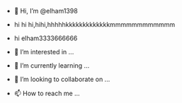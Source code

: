 - 👋 Hi, I’m @elham1398
- hi hi hi,hihi,hhhhhkkkkkkkkkkkkkmmmmmmmmmmmm

- hi elham3333666666

- 👀 I’m interested in ...
- 🌱 I’m currently learning ...
- 💞️ I’m looking to collaborate on ...
- 📫 How to reach me ...

<!---
elham1398/elham1398 is a ✨ special ✨ repository because its `README.md` (this file) appears on your GitHub profile.
You can click the Preview link to take a look at your changes.
--->
